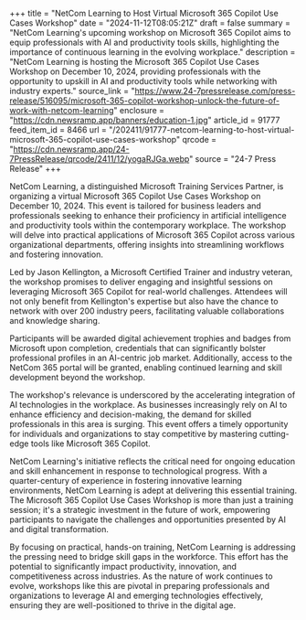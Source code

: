 +++
title = "NetCom Learning to Host Virtual Microsoft 365 Copilot Use Cases Workshop"
date = "2024-11-12T08:05:21Z"
draft = false
summary = "NetCom Learning's upcoming workshop on Microsoft 365 Copilot aims to equip professionals with AI and productivity tools skills, highlighting the importance of continuous learning in the evolving workplace."
description = "NetCom Learning is hosting the Microsoft 365 Copilot Use Cases Workshop on December 10, 2024, providing professionals with the opportunity to upskill in AI and productivity tools while networking with industry experts."
source_link = "https://www.24-7pressrelease.com/press-release/516095/microsoft-365-copilot-workshop-unlock-the-future-of-work-with-netcom-learning"
enclosure = "https://cdn.newsramp.app/banners/education-1.jpg"
article_id = 91777
feed_item_id = 8466
url = "/202411/91777-netcom-learning-to-host-virtual-microsoft-365-copilot-use-cases-workshop"
qrcode = "https://cdn.newsramp.app/24-7PressRelease/qrcode/2411/12/yogaRJGa.webp"
source = "24-7 Press Release"
+++

<p>NetCom Learning, a distinguished Microsoft Training Services Partner, is organizing a virtual Microsoft 365 Copilot Use Cases Workshop on December 10, 2024. This event is tailored for business leaders and professionals seeking to enhance their proficiency in artificial intelligence and productivity tools within the contemporary workplace. The workshop will delve into practical applications of Microsoft 365 Copilot across various organizational departments, offering insights into streamlining workflows and fostering innovation.</p><p>Led by Jason Kellington, a Microsoft Certified Trainer and industry veteran, the workshop promises to deliver engaging and insightful sessions on leveraging Microsoft 365 Copilot for real-world challenges. Attendees will not only benefit from Kellington's expertise but also have the chance to network with over 200 industry peers, facilitating valuable collaborations and knowledge sharing.</p><p>Participants will be awarded digital achievement trophies and badges from Microsoft upon completion, credentials that can significantly bolster professional profiles in an AI-centric job market. Additionally, access to the NetCom 365 portal will be granted, enabling continued learning and skill development beyond the workshop.</p><p>The workshop's relevance is underscored by the accelerating integration of AI technologies in the workplace. As businesses increasingly rely on AI to enhance efficiency and decision-making, the demand for skilled professionals in this area is surging. This event offers a timely opportunity for individuals and organizations to stay competitive by mastering cutting-edge tools like Microsoft 365 Copilot.</p><p>NetCom Learning's initiative reflects the critical need for ongoing education and skill enhancement in response to technological progress. With a quarter-century of experience in fostering innovative learning environments, NetCom Learning is adept at delivering this essential training. The Microsoft 365 Copilot Use Cases Workshop is more than just a training session; it's a strategic investment in the future of work, empowering participants to navigate the challenges and opportunities presented by AI and digital transformation.</p><p>By focusing on practical, hands-on training, NetCom Learning is addressing the pressing need to bridge skill gaps in the workforce. This effort has the potential to significantly impact productivity, innovation, and competitiveness across industries. As the nature of work continues to evolve, workshops like this are pivotal in preparing professionals and organizations to leverage AI and emerging technologies effectively, ensuring they are well-positioned to thrive in the digital age.</p>